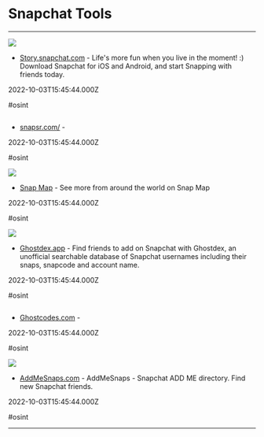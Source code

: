 # Snapchat Tools

---

![](https://us-east1-aws.api.snapchat.com/web-capture/www.snapchat.com/discover/preview/facebook.png)

- [Story.snapchat.com](https://story.snapchat.com) - Life's more fun when you live in the moment! :) Download Snapchat for iOS and Android, and start Snapping with friends today.

2022-10-03T15:45:44.000Z

#osint

![]()

- [snapsr.com/](https://snapsr.com) - 

2022-10-03T15:45:44.000Z

#osint

![](https://map.snapchat.com/static/sharepreview.jpg)

- [Snap Map](https://map.snapchat.com) - See more from around the world on Snap Map

2022-10-03T15:45:44.000Z

#osint

![](https://rdl.ink/render/https%3A%2F%2Fghostdex.app)

- [Ghostdex.app](https://ghostdex.app) - Find friends to add on Snapchat with Ghostdex, an unofficial searchable database of Snapchat usernames including their snaps, snapcode and account name.

2022-10-03T15:45:44.000Z

#osint

![]()

- [Ghostcodes.com](https://www.ghostcodes.com) - 

2022-10-03T15:45:44.000Z

#osint

![](https://addmes.io/imgs/AddMeSnaps_160x160.png)

- [AddMeSnaps.com](https://www.addmesnaps.com) - AddMeSnaps - Snapchat ADD ME directory. Find new Snapchat friends.

2022-10-03T15:45:44.000Z

#osint

---

